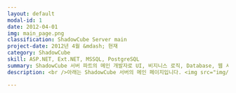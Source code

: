 ```yaml
---
layout: default
modal-id: 1
date: 2012-04-01
img: main_page.png
classification: ShadowCube Server main
project-date: 2012년 4월 &mdash; 현재
category: ShadowCube
skill: ASP.NET, Ext.NET, MSSQL, PostgreSQL
summary: ShadowCube 서버 파트의 메인 개발자로 UI, 비지니스 로직, Database, 웹 서버의 모든 업무를 담당하였습니다.
description: <br />아래는 ShadowCube 서버의 메인 페이지입니다. <img src="img/portfolio/scpc_login.gif" class="img-responsive project-image" alt="scpc_login"> 해당 시스템의 디스크 사용량, ShadowCube 에서 사용하는 인증서 발급정보 및 도메인 라이선스 정보를 한 눈에 볼 수 있게 구성하였습니다. <br /><br />다음은 ShadowCube 의 사용자 정보를 볼 수 있는 UI 입니다. <img src="img/portfolio/scpc_user.gif" class="img-responsive project-image" alt="scpc_user"> 여러명을 선택하여 볼륨라이선스를 할당할 수 있게 구현하였습니다. 오른쪽에 보이는 부서트리는 recursive 함수를 사용하였고, DB procedure 로 구현하여 1000개가 넘는 부서도 아주 빠르게 조회가능하도록 구현하였습니다.<br /><br /> 다음은 ShadowCub 문서사용 로그 페이지입니다. ShadowCube 클라이언트에서 보낸 문서 로그를 사용자별로 조회할 수 있습니다. <img src="img/portfolio/scpc_log.gif" class="img-responsive project-image" alt="scpc_log"> 초기에는 로그 조회 속도가 아주 느렸지만, 전체 건 수 중에 특정 갯수만 가져오도록 구현하여 속도를 향상시켰습니다.<br /><br />다음은 ShadowCube 사용자들이 가장 많이 사용하는 복호화 요청 페이지입니다. 사용자들이 암호화된 파일을 복호화하기 위해 관리자에게 요청할 수 있는 페이지입니다. <img src="img/portfolio/sdmc_request.gif" class="img-responsive project-image" alt="sdmc_request"> 기존에는 ActiveX 기반으로 구현되어있었는데 이를 제거하였고, Backload 라는 Open source 를 사용하여 파일 업로드를 구현하였습니다. 파일을 Drag & Drop 하여 업로드하면, 문서그룹 정보를 표시하며, 결재자, 요청 사유 등을 입력할 수 있습니다.<br /><br />이후에는 Linux 서버도 지원하기 위하여 ASP.NET Core 로도 구현하였습니다.<br />Backload ASP.NET4 + ASP.NET Core 에 대한 예제는 <a href="https://github.com/insung/Backload-Examples" target="_blank">Github</a> 에도 정리하였습니다.

---
```

